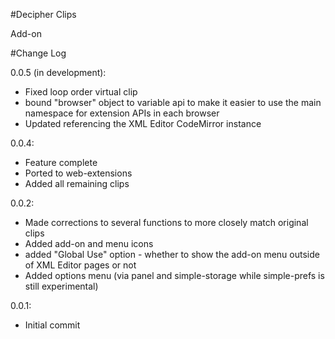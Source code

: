 #Decipher Clips

Add-on

#Change Log

0.0.5 (in development):
  - Fixed loop order virtual clip
  - bound "browser" object to variable api to make it easier to use the main namespace for extension APIs in each browser
  - Updated referencing the XML Editor CodeMirror instance

0.0.4:
  - Feature complete
  - Ported to web-extensions
  - Added all remaining clips

0.0.2:
  - Made corrections to several functions to more closely match original clips
  - Added add-on and menu icons
  - added "Global Use" option - whether to show the add-on menu outside of XML Editor pages or not
  - Added options menu (via panel and simple-storage while simple-prefs is still experimental)

0.0.1:
 - Initial commit
